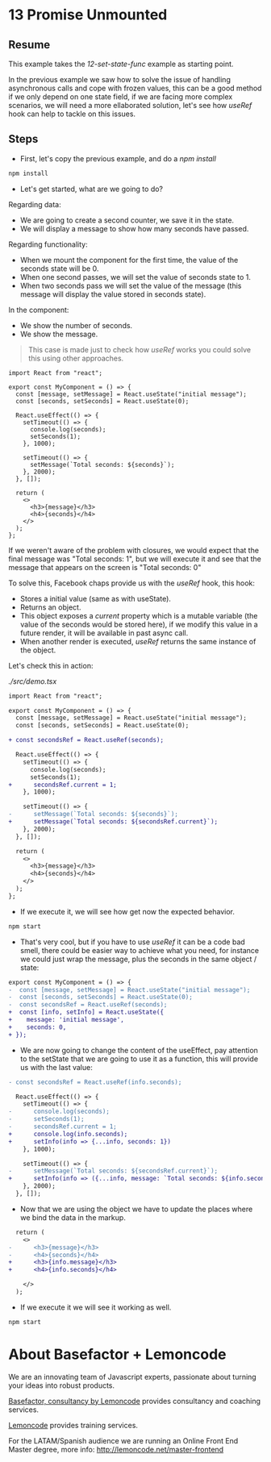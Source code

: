# 13 Promise Unmounted

## Resume

This example takes the _12-set-state-func_ example as starting point.

In the previous example we saw how to solve the issue of handling
asynchronous calls and cope with frozen values, this can be a good method
if we only depend on one state field, if we are facing more
complex scenarios, we will need a more ellaborated solution,
let's see how _useRef_ hook can help to tackle on this issues.

## Steps

- First, let's copy the previous example, and do a _npm install_

```bash
npm install
```

- Let's get started, what are we going to do?

Regarding data:

- We are going to create a second counter, we save it in the state.
- We will display a message to show how many seconds have passed.

Regarding functionality:

- When we mount the component for the first time, the value of the seconds state will be 0.
- When one second passes, we will set the value of seconds state to 1.
- When two seconds pass we will set the value of the message
  (this message will display the value stored in seconds state).

In the component:

- We show the number of seconds.
- We show the message.

> This case is made just to check how _useRef_ works you could
> solve this using other approaches.

```tsx
import React from "react";

export const MyComponent = () => {
  const [message, setMessage] = React.useState("initial message");
  const [seconds, setSeconds] = React.useState(0);

  React.useEffect(() => {
    setTimeout(() => {
      console.log(seconds);
      setSeconds(1);
    }, 1000);

    setTimeout(() => {
      setMessage(`Total seconds: ${seconds}`);
    }, 2000);
  }, []);

  return (
    <>
      <h3>{message}</h3>
      <h4>{seconds}</h4>
    </>
  );
};
```

If we weren't aware of the problem with closures, we would expect
that the final message was "Total seconds: 1", but we will execute it and see that
the message that appears on the screen is "Total seconds: 0"

To solve this, Facebook chaps provide us with the _useRef_ hook, this hook:

- Stores a initial value (same as with useState).
- Returns an object.
- This object exposes a _current_ property which is a mutable variable
  (the value of the seconds would be stored here), if we modify this value
  in a future render, it will be available in past async call.
- When another render is executed, _useRef_ returns the same instance of the object.

Let's check this in action:

_./src/demo.tsx_

```diff
import React from "react";

export const MyComponent = () => {
  const [message, setMessage] = React.useState("initial message");
  const [seconds, setSeconds] = React.useState(0);

+ const secondsRef = React.useRef(seconds);

  React.useEffect(() => {
    setTimeout(() => {
      console.log(seconds);
      setSeconds(1);
+      secondsRef.current = 1;
    }, 1000);

    setTimeout(() => {
-      setMessage(`Total seconds: ${seconds}`);
+      setMessage(`Total seconds: ${secondsRef.current}`);
    }, 2000);
  }, []);

  return (
    <>
      <h3>{message}</h3>
      <h4>{seconds}</h4>
    </>
  );
};
```

- If we execute it, we will see how get now the expected behavior.

```bash
npm start
```

- That's very cool, but if you have to use _useRef_ it can be a
  code bad smell, there could be easier way to achieve what you
  need, for instance we could just wrap the message, plus the
  seconds in the same object / state:

```diff
export const MyComponent = () => {
-  const [message, setMessage] = React.useState("initial message");
-  const [seconds, setSeconds] = React.useState(0);
-  const secondsRef = React.useRef(seconds);
+  const [info, setInfo] = React.useState({
+    message: 'initial message',
+    seconds: 0,
+ });
```

- We are now going to change the content of the useEffect, pay attention to the setState
  that we are going to use it as a function, this will provide us with the last value:

```diff
- const secondsRef = React.useRef(info.seconds);

  React.useEffect(() => {
    setTimeout(() => {
-      console.log(seconds);
-      setSeconds(1);
-      secondsRef.current = 1;
+      console.log(info.seconds);
+      setInfo(info => {...info, seconds: 1})
    }, 1000);

    setTimeout(() => {
-      setMessage(`Total seconds: ${secondsRef.current}`);
+      setInfo(info => ({...info, message: `Total seconds: ${info.seconds}`}));
    }, 2000);
  }, []);
```

- Now that we are using the object we have to update the places where we bind the data in the markup.

```diff
  return (
    <>
-      <h3>{message}</h3>
-      <h4>{seconds}</h4>
+      <h3>{info.message}</h3>
+      <h4>{info.seconds}</h4>

    </>
  );
```

- If we execute it we will see it working as well.

```bash
npm start
```

# About Basefactor + Lemoncode

We are an innovating team of Javascript experts, passionate about turning your ideas into robust products.

[Basefactor, consultancy by Lemoncode](http://www.basefactor.com) provides consultancy and coaching services.

[Lemoncode](http://lemoncode.net/services/en/#en-home) provides training services.

For the LATAM/Spanish audience we are running an Online Front End Master degree, more info: http://lemoncode.net/master-frontend
